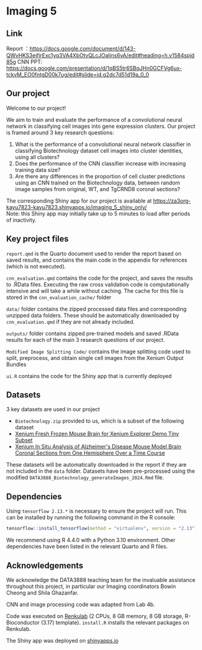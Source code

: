 # Imaging 5
## Link
Report ：https://docs.google.com/document/d/143-QWvHKS3ejfjrExc1yq3VA4XbOtvQLcJOaIjns6yA/edit#heading=h.v1584spjd85g
CNN PPT: https://docs.google.com/presentation/d/1qBS5tr6SBqJHn0GCFVg6ux-tckvM_EO0fntgD00k7ug/edit#slide=id.g2dc7d51d19a_0_0

## Our project

Welcome to our project! 

We aim to train and evaluate the performance of a convolutional neural network in classifying cell images into gene expression clusters. Our project is framed around 3 key research questions:
1. What is the performance of a convolutional neural network classifier in classifying Biotechnology dataset cell images into cluster identities, using all clusters?
2. Does the performance of the CNN classifier increase with increasing training data size?
3. Are there any differences in the proportion of cell cluster predictions  using an CNN trained on the Biotechnology data, between random image samples from original, WT, and TgCRND8 coronal sections?

The corresponding Shiny app for our project is available at https://za3org-kayu7823-kayu7823.shinyapps.io/imaging_5_shiny_only/ \
Note: this Shiny app may initially take up to 5 minutes to load after periods of inactivity.
## Key project files
`report.qmd` is the Quarto document used to render the report based on saved results, and contains the main code in the appendix for references (which is not executed). 

`cnn_evaluation.qmd` contains the code for the project, and saves the results to .RData files. Executing the raw cross validation code is computationally intensive and will take a while without caching. The cache for this file is stored in the `cnn_evaluation_cache/` folder

`data/` folder contains the zipped processed data files and corresponding unzipped data folders. These should be automatically downloaded by `cnn_evaluation.qmd` if they are not already included.

`outputs/` folder contains zipped pre-trained models and saved .RData results for each of the main 3 research questions of our project.

`Modified Image Splitting Code/` contains the image splitting code used to split, preprocess, and obtain single cell images from the Xenium Output Bundles

`ui.R` contains the code for the Shiny app that is currently deployed

## Datasets
3 key datasets are used in our project
- `Biotechnology.zip` provided to us, which is a subset of the following dataset
- [Xenium Fresh Frozen Mouse Brain for Xenium Explorer Demo Tiny Subset](https://www.10xgenomics.com/datasets/fresh-frozen-mouse-brain-for-xenium-explorer-demo-1-standard)
- [Xenium In Situ Analysis of Alzheimer's Disease Mouse Model Brain Coronal Sections from One Hemisphere Over a Time Course](https://www.10xgenomics.com/datasets/xenium-in-situ-analysis-of-alzheimers-disease-mouse-model-brain-coronal-sections-from-one-hemisphere-over-a-time-course-1-standard)

These datasets will be automatically downloaded in the report if they are not included in the `data` folder. Datasets have been pre-processed using the modified `DATA3888_Biotechnology_generateImages_2024.Rmd` file.

## Dependencies
Using `tensorflow 2.13.*` is necessary to ensure the project will run. This can be installed by running the following command in the R console:
```r
tensorflow::install_tensorflow(method = "virtualenv", version = "2.13")
```
We recommend using R 4.4.0 with a Python 3.10 environment. Other dependencies have been listed in the relevant Quarto and R files.

## Acknowledgements
We acknowledge the DATA3888 teaching team for the invaluable assistance throughout this project, in particular our Imaging coordinators Bowin Cheong and Shila Ghazanfar. 

CNN and image processing code was adapted from Lab 4b.

Code was executed on [Renkulab](https://renkulab.io/) (2 CPUs, 8 GB memory, 8 GB storage, R-Bioconductor (3.17) template). 
`install.R` installs the relevant packages on Renkulab.

The Shiny app was deployed on [shinyapps.io](https://shinyapps.io/)
